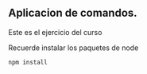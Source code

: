 ##  Aplicacion de comandos.

Este es el ejercicio del curso

Recuerde instalar los paquetes de node 

```
npm install
```